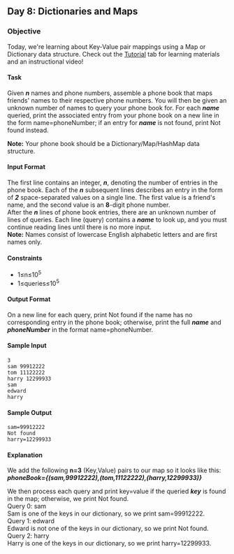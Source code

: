 ## Day 8: Dictionaries and Maps
### Objective
Today, we're learning about Key-Value pair mappings using a Map or Dictionary data structure. Check out the [Tutorial](https://www.hackerrank.com/challenges/30-dictionaries-and-maps/tutorial) tab for learning materials and an instructional video!

#### Task
Given ***n*** names and phone numbers, assemble a phone book that maps friends' names to their respective phone numbers. You will then be given an unknown number of names to query your phone book for. For each ***name*** queried, print the associated entry from your phone book on a new line in the form name=phoneNumber; if an entry for ***name*** is not found, print Not found instead.<br/>

**Note:** Your phone book should be a Dictionary/Map/HashMap data structure.

#### Input Format

The first line contains an integer, ***n***, denoting the number of entries in the phone book.
Each of the ***n*** subsequent lines describes an entry in the form of ***2*** space-separated values on a single line. The first value is a friend's name, and the second value is an **8**-digit phone number.
<br/>
After the ***n*** lines of phone book entries, there are an unknown number of lines of queries. Each line (query) contains a ***name*** to look up, and you must continue reading lines until there is no more input.
<br/>
**Note:** Names consist of lowercase English alphabetic letters and are first names only.

#### Constraints
* 1≤n≤10<sup>5</sup>
* 1≤queries≤10<sup>5</sup>
#### Output Format

On a new line for each query, print Not found if the name has no corresponding entry in the phone book; otherwise, print the full ***name*** and ***phoneNumber*** in the format name=phoneNumber.

#### Sample Input

    3
    sam 99912222
    tom 11122222
    harry 12299933
    sam
    edward
    harry
#### Sample Output

    sam=99912222
    Not found
    harry=12299933
#### Explanation

We add the following **n=3** (Key,Value) pairs to our map so it looks like this:<br/>
***phoneBook={(sam,99912222),(tom,11122222),(harry,12299933)}***

We then process each query and print key=value if the queried ***key*** is found in the map; otherwise, we print Not found.
<br/>
Query 0: sam <br/>
Sam is one of the keys in our dictionary, so we print sam=99912222.
<br/>
Query 1: edward <br/>
Edward is not one of the keys in our dictionary, so we print Not found.
<br/>
Query 2: harry <br/>
Harry is one of the keys in our dictionary, so we print harry=12299933.
